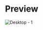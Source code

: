 # Preview
![Desktop - 1](https://github.com/user-attachments/assets/7c7cdd2c-35ea-4d3d-b59c-c77be86073ab)
